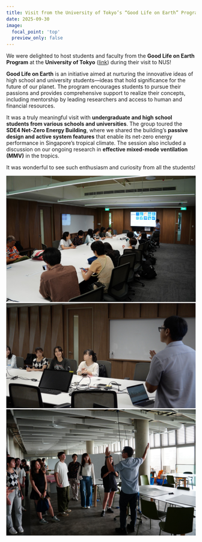 ```yaml
---
title: Visit from the University of Tokyo’s “Good Life on Earth” Program
date: 2025-09-30
image:
  focal_point: 'top'
  preview_only: false
---
```


We were delighted to host students and faculty from the **Good Life on Earth Program** at the **University of Tokyo** ([link](https://www.one-earth-g.a.u-tokyo.ac.jp/gle/en/)) during their visit to NUS!  

<!--more-->

**Good Life on Earth** is an initiative aimed at nurturing the innovative ideas of high school and university students—ideas that hold significance for the future of our planet. The program encourages students to pursue their passions and provides comprehensive support to realize their concepts, including mentorship by leading researchers and access to human and financial resources.  

It was a truly meaningful visit with **undergraduate and high school students from various schools and universities**. The group toured the **SDE4 Net-Zero Energy Building**, where we shared the building’s **passive design and active system features** that enable its net-zero energy performance in Singapore’s tropical climate. The session also included a discussion on our ongoing research in **effective mixed-mode ventilation (MMV)** in the tropics.

It was wonderful to see such enthusiasm and curiosity from all the students!


![](present.png)
![](ask.png)
![](visit.png)


